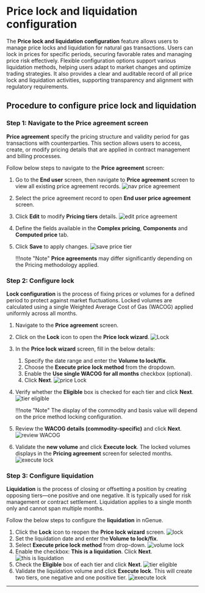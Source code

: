 # Price lock and liquidation configuration

The **Price lock and liquidation configuration** feature allows users to manage price locks and liquidation for natural gas transactions. Users can lock in prices for specific periods, securing favorable rates and managing price risk effectively. Flexible configuration options support various liquidation methods, helping users adapt to market changes and optimize trading strategies. It also provides a clear and auditable record of all price lock and liquidation activities, supporting transparency and alignment with regulatory requirements.

## Procedure to configure price lock and liquidation

### Step 1: Navigate to the Price agreement screen
**Price agreement** specify the pricing structure and validity period for gas transactions with counterparties. This section allows users to access, create, or modify pricing details that are applied in contract management and billing processes.

Follow below steps to navigate to the **Price agreement** screen:

1. Go to the **End user** screen, then navigate to **Price agreement** screen to view all existing price agreement records.
![nav price agreement](./images/nav_priceagree_pqe_img.png)
2. Select the price agreement record to open **End user price agreement** screen.
3. Click **Edit** to modify **Pricing tiers** details.
![edit price agreement](./images/nav_priceagree_pqe2_img.png)
4. Define the fields available in the **Complex pricing**, **Components** and **Computed price** tab.
5. Click **Save** to apply changes. 
![save price tier](./images/nav_priceagree_pqe3_img.png)

    !!!note "Note"
         **Price agreements** may differ significantly depending on the Pricing methodology applied.

### Step 2: Configure lock
**Lock configuration** is the process of fixing prices or volumes for a defined period to protect against market fluctuations. Locked volumes are calculated using a single Weighted Average Cost of Gas (WACOG) applied uniformly across all months.

1. Navigate to the **Price agreement** screen.  
2. Click on the **Lock** icon to open the **Price lock wizard**. 
![Lock](./images/lock_price_img.png) 
3. In the **Price lock wizard** screen, fill in the below details:
    1. Specify the date range and enter the **Volume to lock/fix**. 
    1. Choose the **Execute price lock method** from the dropdown.
    1. Enable the **Use single WACOG for all months** checkbox (optional).
    1. Click **Next**.
       ![price Lock](./images/lock_price_vol_img.png)

5. Verify whether the **Eligible** box is checked for each tier and click **Next**. 
![tier eligible](./images/lock_price_eligibletier_pqe_img.png)

    !!!note "Note" 
        The display of the commodity and basis value will depend on the price method locking configuration. 

8. Review the **WACOG details (commodity-specific)** and click **Next**.
![review WACOG](./images/lock_price_wacog_pqe_img.png)
9. Validate the **new volume** and click **Execute lock**. The locked volumes displays in the **Pricing agreement** screen for selected months.
![execute lock](./images/lock_price_executelock_pqe_img.png)

### Step 3: Configure liquidation
**Liquidation** is the process of closing or offsetting a position by creating opposing tiers—one positive and one negative. It is typically used for risk management or contract settlement. Liquidation applies to a single month only and cannot span multiple months.

Follow the below steps to configure the **liquidation** in nGenue. 

1. Click the **Lock** icon to reopen the **Price lock wizard** screen.
   ![lock](./images/lock_price_img.png) 
2. Set the liquidation date and enter the **Volume to lock/fix**. 
4. Select **Execute price lock method** from drop-down. 
   ![volume lock](./images/liquidation_vol_lock_pqe_img.png) 
5. Enable the checkbox: **This is a liquidation**. Click **Next**.
   ![this is liquidation](./images/liquidation_this_pqe_img.png) 
7. Check the **Eligible** box of each tier and click **Next**.
   ![tier eligible](./images/liquidation_eligiblecheck_pqe_img.png) 
8. Validate the liquidation volume and click **Execute lock**. This will create two tiers, one negative and one positive tier.
   ![execute lock](./images/liquidation_executelock_pqe_img.png)

---   

